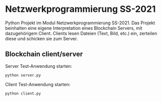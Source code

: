 # Netzwerkprogrammierung SS-2021
Python Projekt im Modul Netzwerkprogrammierung SS-2021. Das Projekt beinhalten eine eigene 
Interpretation eines Blockchain Servers, mit dazugehörigem Client. Clients lesen Dateien 
(Text, Bild, etc.) ein, zerteilen diese und schicken sie zum Server.

## Blockchain client/server

Server Test-Anwendung starten:
```
python server.py
```

Client Test-Anwendung starten:
```
python client.py
```
